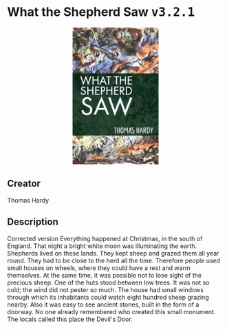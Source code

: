 
# What the Shepherd Saw <kbd>v3.2.1</kbd>

<center>
  <img src="./cover-1024.jpg"/>
</center>

## Creator
Thomas Hardy

## Description
Corrected version 	Everything happened at Christmas, in the south of England. That night a bright white moon was illuminating the earth. Shepherds lived on these lands. They kept sheep and grazed them all year round. They had to be close to the herd all the time. Therefore people used small houses on wheels, where they could have a rest and warm themselves. At the same time, it was possible not to lose sight of the precious sheep. One of the huts stood between low trees. It was not so cold; the wind did not pester so much. The house had small windows through which its inhabitants could watch eight hundred sheep grazing nearby. Also it was easy to see ancient stones, built in the form of a doorway. No one already remembered who created this small monument. The locals called this place the Devil's Door.
